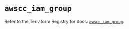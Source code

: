 # `awscc_iam_group`

Refer to the Terraform Registry for docs: [`awscc_iam_group`](https://registry.terraform.io/providers/hashicorp/awscc/0.70.0/docs/resources/iam_group).
